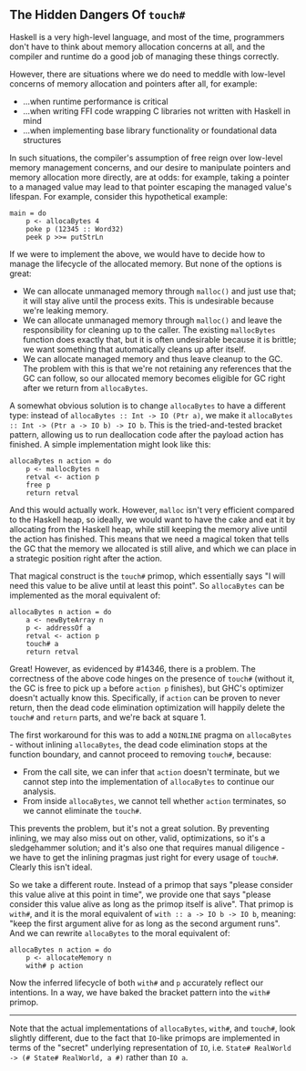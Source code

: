 ## The Hidden Dangers Of `touch#`


Haskell is a very high-level language, and most of the time, programmers don't have to think about memory allocation concerns at all, and the compiler and runtime do a good job of managing these things correctly.


However, there are situations where we do need to meddle with low-level concerns of memory allocation and pointers after all, for example:

- ...when runtime performance is critical
- ...when writing FFI code wrapping C libraries not written with Haskell in mind
- ...when implementing base library functionality or foundational data structures


In such situations, the compiler's assumption of free reign over low-level memory management concerns, and our desire to manipulate pointers and memory allocation more directly, are at odds: for example, taking a pointer to a managed value may lead to that pointer escaping the managed value's lifespan. For example, consider this hypothetical example:


```
main = do
    p <- allocaBytes 4
    poke p (12345 :: Word32)
    peek p >>= putStrLn
```


If we were to implement the above, we would have to decide how to manage the lifecycle of the allocated memory. But none of the options is great:

- We can allocate unmanaged memory through `malloc()` and just use that; it will stay alive until the process exits. This is undesirable because we're leaking memory.
- We can allocate unmanaged memory through `malloc()` and leave the responsibility for cleaning up to the caller. The existing `mallocBytes` function does exactly that, but it is often undesirable because it is brittle; we want something that automatically cleans up after itself.
- We can allocate managed memory and thus leave cleanup to the GC. The problem with this is that we're not retaining any references that the GC can follow, so our allocated memory becomes eligible for GC right after we return from `allocaBytes`.


A somewhat obvious solution is to change `allocaBytes` to have a different type: instead of `allocaBytes :: Int -> IO (Ptr a)`, we make it `allocaBytes :: Int -> (Ptr a -> IO b) -> IO b`. This is the tried-and-tested bracket pattern, allowing us to run deallocation code after the payload action has finished. A simple implementation might look like this:


```
allocaBytes n action = do
    p <- mallocBytes n
    retval <- action p
    free p
    return retval
```


And this would actually work. However, `malloc` isn't very efficient compared to the Haskell heap, so ideally, we would want to have the cake and eat it by allocating from the Haskell heap, while still keeping the memory alive until the action has finished. This means that we need a magical token that tells the GC that the memory we allocated is still alive, and which we can place in a strategic position right after the action. 



That magical construct is the `touch#` primop, which essentially says "I will need this value to be alive until at least this point". So `allocaBytes` can be implemented as the moral equivalent of:


```
allocaBytes n action = do
    a <- newByteArray n
    p <- addressOf a
    retval <- action p
    touch# a
    return retval
```


Great! However, as evidenced by #14346, there is a problem. The correctness of the above code hinges on the presence of `touch#` (without it, the GC is free to pick up `a` before `action p` finishes), but GHC's optimizer doesn't actually know this. Specifically, if `action` can be proven to never return, then the dead code elimination optimization will happily delete the `touch#` and `return` parts, and we're back at square 1.


The first workaround for this was to add a `NOINLINE` pragma on `allocaBytes` - without inlining `allocaBytes`, the dead code elimination stops at the function boundary, and cannot proceed to removing `touch#`, because:

- From the call site, we can infer that `action` doesn't terminate, but we cannot step into the implementation of `allocaBytes` to continue our analysis.
- From inside `allocaBytes`, we cannot tell whether `action` terminates, so we cannot eliminate the `touch#`.


This prevents the problem, but it's not a great solution. By preventing inlining, we may also miss out on other, valid, optimizations, so it's a sledgehammer solution; and it's also one that requires manual diligence - we have to get the inlining pragmas just right for every usage of `touch#`. Clearly this isn't ideal.



So we take a different route. Instead of a primop that says "please consider this value alive at this point in time", we provide one that says "please consider this value alive as long as the primop itself is alive". That primop is `with#`, and it is the moral equivalent of `with :: a -> IO b -> IO b`, meaning: "keep the first argument alive for as long as the second argument runs". And we can rewrite `allocaBytes` to the moral equivalent of:


```
allocaBytes n action = do
    p <- allocateMemory n
    with# p action
```


Now the inferred lifecycle of both `with#` and `p` accurately reflect our intentions. In a way, we have baked the bracket pattern into the `with#` primop.

---


Note that the actual implementations of `allocaBytes`, `with#`, and `touch#`, look slightly different, due to the fact that `IO`-like primops are implemented in terms of the "secret" underlying representation of `IO`, i.e. `State# RealWorld -> (# State# RealWorld, a #)` rather than `IO a`.
